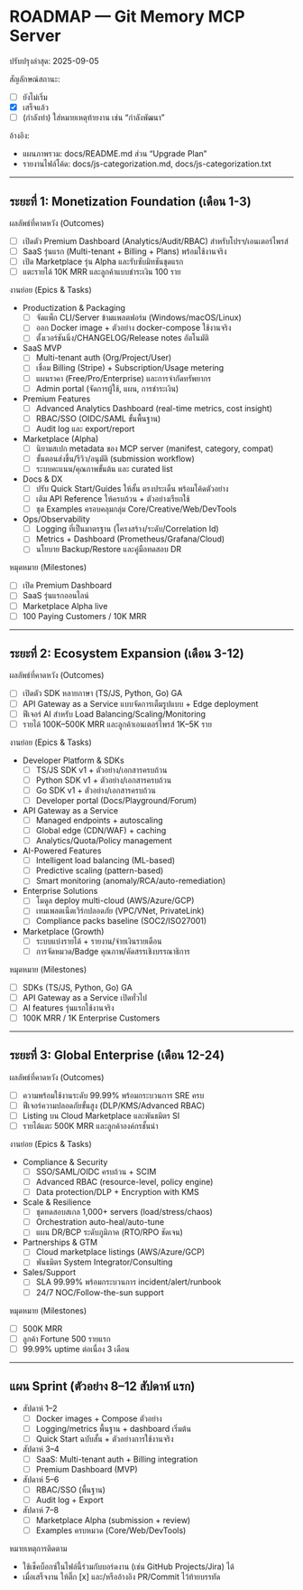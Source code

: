 # ROADMAP — Git Memory MCP Server
ปรับปรุงล่าสุด: 2025-09-05

สัญลักษณ์สถานะ:
- [ ] ยังไม่เริ่ม
- [x] เสร็จแล้ว
- [ ] (กำลังทำ) ใส่หมายเหตุท้ายงาน เช่น “กำลังพัฒนา”

อ้างอิง:
- แผนภาพรวม: docs/README.md ส่วน “Upgrade Plan”
- รายงานไฟล์โค้ด: docs/js-categorization.md, docs/js-categorization.txt

------------------------------------------------------------

## ระยะที่ 1: Monetization Foundation (เดือน 1-3)

ผลลัพธ์ที่คาดหวัง (Outcomes)
- [ ] เปิดตัว Premium Dashboard (Analytics/Audit/RBAC) สำหรับโปรฯ/เอนเตอร์ไพรส์
- [ ] SaaS รุ่นแรก (Multi-tenant + Billing + Plans) พร้อมใช้งานจริง
- [ ] เปิด Marketplace รุ่น Alpha และรับซับมิทชันชุดแรก
- [ ] แตะรายได้ 10K MRR และลูกค้าแบบชำระเงิน 100 ราย

งานย่อย (Epics & Tasks)
- Productization & Packaging
  - [ ] จัดแพ็ก CLI/Server ข้ามแพลตฟอร์ม (Windows/macOS/Linux)
  - [ ] ออก Docker image + ตัวอย่าง docker-compose ใช้งานจริง
  - [ ] ตั้งเวอร์ชันนิ่ง/CHANGELOG/Release notes อัตโนมัติ
- SaaS MVP
  - [ ] Multi-tenant auth (Org/Project/User)
  - [ ] เชื่อม Billing (Stripe) + Subscription/Usage metering
  - [ ] แผนราคา (Free/Pro/Enterprise) และการจำกัดทรัพยากร
  - [ ] Admin portal (จัดการผู้ใช้, แผน, การชำระเงิน)
- Premium Features
  - [ ] Advanced Analytics Dashboard (real-time metrics, cost insight)
  - [ ] RBAC/SSO (OIDC/SAML ขั้นพื้นฐาน)
  - [ ] Audit log และ export/report
- Marketplace (Alpha)
  - [ ] นิยามสเปก metadata ของ MCP server (manifest, category, compat)
  - [ ] ขั้นตอนส่งขึ้น/รีวิว/อนุมัติ (submission workflow)
  - [ ] ระบบคะแนน/คุณภาพขั้นต้น และ curated list
- Docs & DX
  - [ ] ปรับ Quick Start/Guides ให้สั้น ตรงประเด็น พร้อมโค้ดตัวอย่าง
  - [ ] เติม API Reference ให้ครบถ้วน + ตัวอย่างเรียกใช้
  - [ ] ชุด Examples ครอบคลุมกลุ่ม Core/Creative/Web/DevTools
- Ops/Observability
  - [ ] Logging ที่เป็นมาตรฐาน (โครงสร้าง/ระดับ/Correlation Id)
  - [ ] Metrics + Dashboard (Prometheus/Grafana/Cloud)
  - [ ] นโยบาย Backup/Restore และคู่มือทดสอบ DR

หมุดหมาย (Milestones)
- [ ] เปิด Premium Dashboard
- [ ] SaaS รุ่นแรกออนไลน์
- [ ] Marketplace Alpha live
- [ ] 100 Paying Customers / 10K MRR

------------------------------------------------------------

## ระยะที่ 2: Ecosystem Expansion (เดือน 3-12)

ผลลัพธ์ที่คาดหวัง (Outcomes)
- [ ] เปิดตัว SDK หลายภาษา (TS/JS, Python, Go) GA
- [ ] API Gateway as a Service แบบจัดการเต็มรูปแบบ + Edge deployment
- [ ] ฟีเจอร์ AI สำหรับ Load Balancing/Scaling/Monitoring
- [ ] รายได้ 100K–500K MRR และลูกค้าเอนเตอร์ไพรส์ 1K–5K ราย

งานย่อย (Epics & Tasks)
- Developer Platform & SDKs
  - [ ] TS/JS SDK v1 + ตัวอย่าง/เอกสารครบถ้วน
  - [ ] Python SDK v1 + ตัวอย่าง/เอกสารครบถ้วน
  - [ ] Go SDK v1 + ตัวอย่าง/เอกสารครบถ้วน
  - [ ] Developer portal (Docs/Playground/Forum)
- API Gateway as a Service
  - [ ] Managed endpoints + autoscaling
  - [ ] Global edge (CDN/WAF) + caching
  - [ ] Analytics/Quota/Policy management
- AI-Powered Features
  - [ ] Intelligent load balancing (ML-based)
  - [ ] Predictive scaling (pattern-based)
  - [ ] Smart monitoring (anomaly/RCA/auto-remediation)
- Enterprise Solutions
  - [ ] โมดูล deploy multi-cloud (AWS/Azure/GCP)
  - [ ] เทมเพลตเน็ตเวิร์กปลอดภัย (VPC/VNet, PrivateLink)
  - [ ] Compliance packs baseline (SOC2/ISO27001)
- Marketplace (Growth)
  - [ ] ระบบแบ่งรายได้ + รายงาน/จ่ายเงินรายเดือน
  - [ ] การจัดหมวด/Badge คุณภาพ/คัดสรรเชิงบรรณาธิการ

หมุดหมาย (Milestones)
- [ ] SDKs (TS/JS, Python, Go) GA
- [ ] API Gateway as a Service เปิดทั่วไป
- [ ] AI features รุ่นแรกใช้งานจริง
- [ ] 100K MRR / 1K Enterprise Customers

------------------------------------------------------------

## ระยะที่ 3: Global Enterprise (เดือน 12-24)

ผลลัพธ์ที่คาดหวัง (Outcomes)
- [ ] ความพร้อมใช้งานระดับ 99.99% พร้อมกระบวนการ SRE ครบ
- [ ] ฟีเจอร์ความปลอดภัยขั้นสูง (DLP/KMS/Advanced RBAC)
- [ ] Listing บน Cloud Marketplace และพันธมิตร SI
- [ ] รายได้แตะ 500K MRR และลูกค้าองค์กรชั้นนำ

งานย่อย (Epics & Tasks)
- Compliance & Security
  - [ ] SSO/SAML/OIDC ครบถ้วน + SCIM
  - [ ] Advanced RBAC (resource-level, policy engine)
  - [ ] Data protection/DLP + Encryption with KMS
- Scale & Resilience
  - [ ] ชุดทดสอบสเกล 1,000+ servers (load/stress/chaos)
  - [ ] Orchestration auto-heal/auto-tune
  - [ ] แผน DR/BCP ระดับภูมิภาค (RTO/RPO ชัดเจน)
- Partnerships & GTM
  - [ ] Cloud marketplace listings (AWS/Azure/GCP)
  - [ ] พันธมิตร System Integrator/Consulting
- Sales/Support
  - [ ] SLA 99.99% พร้อมกระบวนการ incident/alert/runbook
  - [ ] 24/7 NOC/Follow-the-sun support

หมุดหมาย (Milestones)
- [ ] 500K MRR
- [ ] ลูกค้า Fortune 500 รายแรก
- [ ] 99.99% uptime ต่อเนื่อง 3 เดือน

------------------------------------------------------------

## แผน Sprint (ตัวอย่าง 8–12 สัปดาห์ แรก)
- สัปดาห์ 1–2
  - [ ] Docker images + Compose ตัวอย่าง
  - [ ] Logging/metrics พื้นฐาน + dashboard เริ่มต้น
  - [ ] Quick Start ฉบับสั้น + ตัวอย่างการใช้งานจริง
- สัปดาห์ 3–4
  - [ ] SaaS: Multi-tenant auth + Billing integration
  - [ ] Premium Dashboard (MVP)
- สัปดาห์ 5–6
  - [ ] RBAC/SSO (พื้นฐาน)
  - [ ] Audit log + Export
- สัปดาห์ 7–8
  - [ ] Marketplace Alpha (submission + review)
  - [ ] Examples ครบหมวด (Core/Web/DevTools)

หมายเหตุการติดตาม
- ใช้เช็คบ็อกซ์ในไฟล์นี้ร่วมกับบอร์ดงาน (เช่น GitHub Projects/Jira) ได้
- เมื่อเสร็จงาน ให้ติ๊ก [x] และ/หรืออ้างอิง PR/Commit ไว้ท้ายบรรทัด